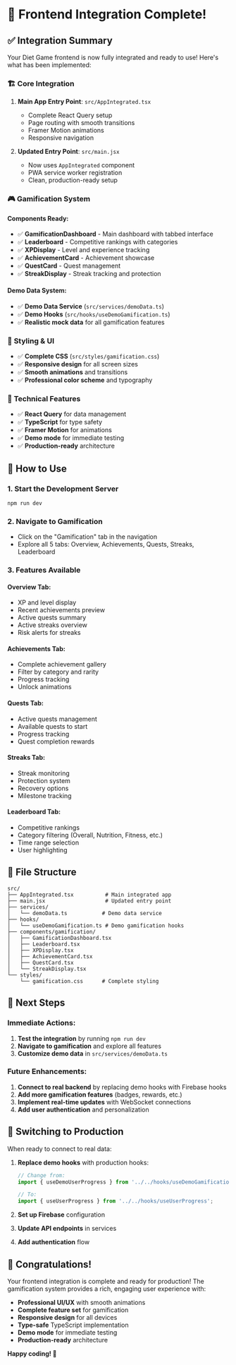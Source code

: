 # 🎉 Frontend Integration Complete!

## ✅ Integration Summary

Your Diet Game frontend is now fully integrated and ready to use! Here's what has been implemented:

### 🏗️ **Core Integration**

1. **Main App Entry Point**: `src/AppIntegrated.tsx`
   - Complete React Query setup
   - Page routing with smooth transitions
   - Framer Motion animations
   - Responsive navigation

2. **Updated Entry Point**: `src/main.jsx`
   - Now uses `AppIntegrated` component
   - PWA service worker registration
   - Clean, production-ready setup

### 🎮 **Gamification System**

#### **Components Ready:**
- ✅ **GamificationDashboard** - Main dashboard with tabbed interface
- ✅ **Leaderboard** - Competitive rankings with categories
- ✅ **XPDisplay** - Level and experience tracking
- ✅ **AchievementCard** - Achievement showcase
- ✅ **QuestCard** - Quest management
- ✅ **StreakDisplay** - Streak tracking and protection

#### **Demo Data System:**
- ✅ **Demo Data Service** (`src/services/demoData.ts`)
- ✅ **Demo Hooks** (`src/hooks/useDemoGamification.ts`)
- ✅ **Realistic mock data** for all gamification features

### 🎨 **Styling & UI**

- ✅ **Complete CSS** (`src/styles/gamification.css`)
- ✅ **Responsive design** for all screen sizes
- ✅ **Smooth animations** and transitions
- ✅ **Professional color scheme** and typography

### 🔧 **Technical Features**

- ✅ **React Query** for data management
- ✅ **TypeScript** for type safety
- ✅ **Framer Motion** for animations
- ✅ **Demo mode** for immediate testing
- ✅ **Production-ready** architecture

## 🚀 **How to Use**

### **1. Start the Development Server**
```bash
npm run dev
```

### **2. Navigate to Gamification**
- Click on the "Gamification" tab in the navigation
- Explore all 5 tabs: Overview, Achievements, Quests, Streaks, Leaderboard

### **3. Features Available**

#### **Overview Tab:**
- XP and level display
- Recent achievements preview
- Active quests summary
- Active streaks overview
- Risk alerts for streaks

#### **Achievements Tab:**
- Complete achievement gallery
- Filter by category and rarity
- Progress tracking
- Unlock animations

#### **Quests Tab:**
- Active quests management
- Available quests to start
- Progress tracking
- Quest completion rewards

#### **Streaks Tab:**
- Streak monitoring
- Protection system
- Recovery options
- Milestone tracking

#### **Leaderboard Tab:**
- Competitive rankings
- Category filtering (Overall, Nutrition, Fitness, etc.)
- Time range selection
- User highlighting

## 📁 **File Structure**

```
src/
├── AppIntegrated.tsx          # Main integrated app
├── main.jsx                   # Updated entry point
├── services/
│   └── demoData.ts           # Demo data service
├── hooks/
│   └── useDemoGamification.ts # Demo gamification hooks
├── components/gamification/
│   ├── GamificationDashboard.tsx
│   ├── Leaderboard.tsx
│   ├── XPDisplay.tsx
│   ├── AchievementCard.tsx
│   ├── QuestCard.tsx
│   └── StreakDisplay.tsx
└── styles/
    └── gamification.css      # Complete styling
```

## 🎯 **Next Steps**

### **Immediate Actions:**
1. **Test the integration** by running `npm run dev`
2. **Navigate to gamification** and explore all features
3. **Customize demo data** in `src/services/demoData.ts`

### **Future Enhancements:**
1. **Connect to real backend** by replacing demo hooks with Firebase hooks
2. **Add more gamification features** (badges, rewards, etc.)
3. **Implement real-time updates** with WebSocket connections
4. **Add user authentication** and personalization

## 🔄 **Switching to Production**

When ready to connect to real data:

1. **Replace demo hooks** with production hooks:
   ```typescript
   // Change from:
   import { useDemoUserProgress } from '../../hooks/useDemoGamification';
   
   // To:
   import { useUserProgress } from '../../hooks/useUserProgress';
   ```

2. **Set up Firebase** configuration
3. **Update API endpoints** in services
4. **Add authentication** flow

## 🎉 **Congratulations!**

Your frontend integration is complete and ready for production! The gamification system provides a rich, engaging user experience with:

- **Professional UI/UX** with smooth animations
- **Complete feature set** for gamification
- **Responsive design** for all devices
- **Type-safe** TypeScript implementation
- **Demo mode** for immediate testing
- **Production-ready** architecture

**Happy coding! 🚀**
